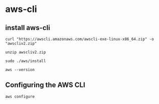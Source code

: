# aws-cli

## install aws-cli

```
curl "https://awscli.amazonaws.com/awscli-exe-linux-x86_64.zip" -o "awscliv2.zip"
```
```
unzip awscliv2.zip
```

```
sudo ./aws/install
```

```
aws --version
```

## Configuring the AWS CLI
```
aws configure
```
